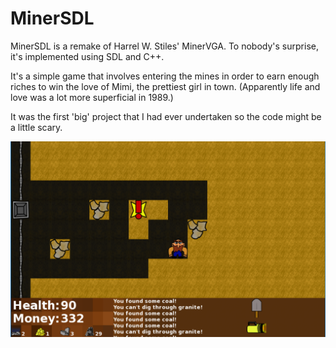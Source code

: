 # MinerSDL
MinerSDL is a remake of Harrel W. Stiles' MinerVGA. To nobody's surprise, it's implemented using SDL and C++.

It's a simple game that involves entering the mines in order to earn enough riches to win the love of Mimi, the prettiest girl in town. (Apparently life and love was a lot more superficial in 1989.)

It was the first 'big' project that I had ever undertaken so the code might be a little scary.

![The mines](game.png)